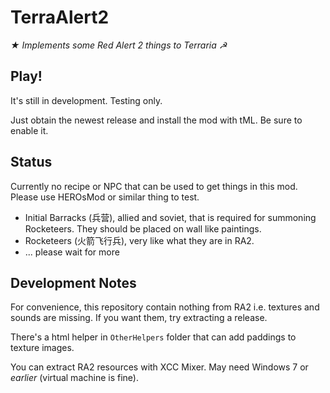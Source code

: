 # TerraAlert2
*★ Implements some Red Alert 2 things to Terraria ☭*

## Play!

It's still in development. Testing only.

Just obtain the newest release and install the mod with tML. Be sure to enable it.

## Status

Currently no recipe or NPC that can be used to get things in this mod. Please use HEROsMod or similar thing to test.

- Initial Barracks (兵营), allied and soviet, that is required for summoning Rocketeers. They should be placed on wall like paintings.
- Rocketeers (火箭飞行兵), very like what they are in RA2.
- ... please wait for more

## Development Notes

For convenience, this repository contain nothing from RA2 i.e. textures and sounds are missing. If you want them, try extracting a release.

There's a html helper in `OtherHelpers` folder that can add paddings to texture images.

You can extract RA2 resources with XCC Mixer. May need Windows 7 or *earlier* (virtual machine is fine).
